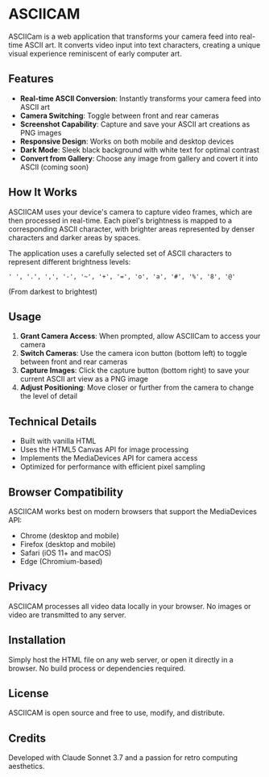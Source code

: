 # ASCIICAM 

ASCIICam is a web application that transforms your camera feed into real-time ASCII art. It converts video input into text characters, creating a unique visual experience reminiscent of early computer art.

## Features

- **Real-time ASCII Conversion**: Instantly transforms your camera feed into ASCII art
- **Camera Switching**: Toggle between front and rear cameras
- **Screenshot Capability**: Capture and save your ASCII art creations as PNG images
- **Responsive Design**: Works on both mobile and desktop devices
- **Dark Mode**: Sleek black background with white text for optimal contrast
- **Convert from Gallery**: Choose any image from gallery and covert it into ASCII (coming soon)

## How It Works

ASCIICAM uses your device's camera to capture video frames, which are then processed in real-time. Each pixel's brightness is mapped to a corresponding ASCII character, with brighter areas represented by denser characters and darker areas by spaces.

The application uses a carefully selected set of ASCII characters to represent different brightness levels:
```
' ', '.', ',', '-', '~', '+', '=', 'o', 'a', '#', '%', '8', '@'
```
(From darkest to brightest)

## Usage

1. **Grant Camera Access**: When prompted, allow ASCIICam to access your camera
2. **Switch Cameras**: Use the camera icon button (bottom left) to toggle between front and rear cameras
3. **Capture Images**: Click the capture button (bottom right) to save your current ASCII art view as a PNG image
4. **Adjust Positioning**: Move closer or further from the camera to change the level of detail

## Technical Details

- Built with vanilla HTML
- Uses the HTML5 Canvas API for image processing
- Implements the MediaDevices API for camera access
- Optimized for performance with efficient pixel sampling

## Browser Compatibility

ASCIICAM works best on modern browsers that support the MediaDevices API:
- Chrome (desktop and mobile)
- Firefox (desktop and mobile)
- Safari (iOS 11+ and macOS)
- Edge (Chromium-based)

## Privacy

ASCIICAM processes all video data locally in your browser. No images or video are transmitted to any server.

## Installation

Simply host the HTML file on any web server, or open it directly in a browser. No build process or dependencies required.

## License

ASCIICAM is open source and free to use, modify, and distribute.

## Credits

Developed with Claude Sonnet 3.7 and a passion for retro computing aesthetics.
